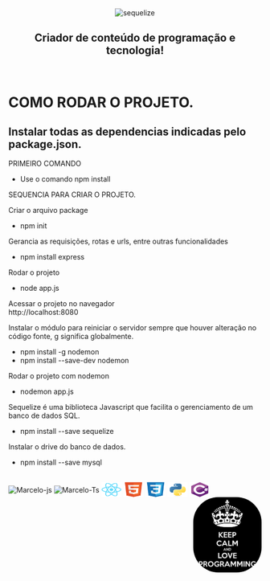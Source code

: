 <div align="center">
  <img align="center" src="https://th.bing.com/th/id/OIP.vJ8QZASE7a4nxWFfavXxDAHaEK?pid=ImgDet&rs=1" alt="sequelize">
 </div>
  <div align="center"><h2>Criador de conteúdo de programação e tecnologia!</h2></div><br>

<h1>COMO RODAR O PROJETO.</h1>
 <h2>Instalar todas as dependencias indicadas pelo package.json.</h2>
 
PRIMEIRO COMANDO<br>
 - Use o comando npm install

 SEQUENCIA PARA CRIAR O PROJETO.<br>
 
 Criar o arquivo package<br>
  - npm init

Gerancia as requisições, rotas e urls, entre outras funcionalidades<br>
- npm install express

Rodar o projeto<br>
- node app.js

Acessar o projeto no navegador<br>
http://localhost:8080

Instalar o módulo para reiniciar o servidor sempre que houver alteração no código fonte, g significa globalmente.<br>
- npm install -g nodemon
- npm install --save-dev nodemon

Rodar o projeto com nodemon<br>
- nodemon app.js

Sequelize é uma biblioteca Javascript que facilita o gerenciamento de um banco de dados SQL.<br>
- npm install --save sequelize

Instalar o drive do banco de dados.<br>
- npm install --save mysql

<div style="display: inline_block"><br>
  <img align="center" alt="Marcelo-js" height="30" width="40" src="https://img.icons8.com/fluency/256/node-js.png">
  <img align="center" alt="Marcelo-Ts" height="30" width="40" src="https://cdn.icon-icons.com/icons2/2107/PNG/512/file_type_sequelize_icon_130173.png">
  <img align="center" alt="Marcelo-React" height="30" width="40" src="https://raw.githubusercontent.com/devicons/devicon/master/icons/react/react-original.svg">
  <img align="center" alt="Marcelo-HTML" height="30" width="40" src="https://raw.githubusercontent.com/devicons/devicon/master/icons/html5/html5-original.svg">
  <img align="center" alt="Marcelo-CSS" height="30" width="40" src="https://raw.githubusercontent.com/devicons/devicon/master/icons/css3/css3-original.svg">
  <img align="center" alt="Marcelo-Python" height="30" width="40" src="https://raw.githubusercontent.com/devicons/devicon/master/icons/python/python-original.svg">
  <img align="center" alt="Marcelo-Csharp" height="30" width="40" src="https://raw.githubusercontent.com/devicons/devicon/master/icons/csharp/csharp-original.svg">
  <img align="right" alt="marcelo-pic" height="150" style="border-radius:50px;" src="https://github.com/marcelowkr2/imagens/blob/2c5cdd4d99c341df1015b28166c2706d7860219b/430910.png">
  </div>
